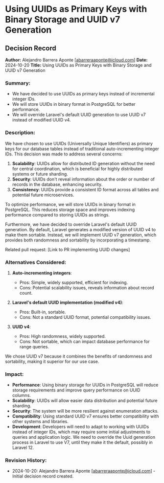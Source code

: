 # Using UUIDs as Primary Keys with Binary Storage and UUID v7 Generation

## Decision Record

**Author:** Alejandro Barrera Aponte [abarreraaponte@icloud.com]
**Date:** 2024-10-20
**Title:** Using UUIDs as Primary Keys with Binary Storage and UUID v7 Generation

### Summary:

* We have decided to use UUIDs as primary keys instead of incremental integer IDs.
* We will store UUIDs in binary format in PostgreSQL for better performance.
* We will override Laravel's default UUID generation to use UUID v7 instead of modified UUID v4.

### Description:

We have chosen to use UUIDs (Universally Unique Identifiers) as primary keys for our database tables instead of traditional auto-incrementing integer IDs. This decision was made to address several concerns:

1. **Scalability**: UUIDs allow for distributed ID generation without the need for central coordination, which is beneficial for highly distributed systems or future sharding.
2. **Security**: UUIDs don't reveal information about the order or number of records in the database, enhancing security.
3. **Consistency**: UUIDs provide a consistent ID format across all tables and potential future microservices.

To optimize performance, we will store UUIDs in binary format in PostgreSQL. This reduces storage space and improves indexing performance compared to storing UUIDs as strings.

Furthermore, we have decided to override Laravel's default UUID generation. By default, Laravel generates a modified version of UUID v4 to make them sortable. Instead, we will implement UUID v7 generation, which provides both randomness and sortability by incorporating a timestamp.

Related pull request: [Link to PR implementing UUID changes]

### Alternatives Considered:

1. **Auto-incrementing integers**: 
   - Pros: Simple, widely supported, efficient for indexing.
   - Cons: Potential scalability issues, reveals information about record count.

2. **Laravel's default UUID implementation (modified v4)**:
   - Pros: Built-in, sortable.
   - Cons: Not a standard UUID format, potential compatibility issues.

3. **UUID v4**:
   - Pros: High randomness, widely supported.
   - Cons: Not sortable, which can impact database performance for range queries.

We chose UUID v7 because it combines the benefits of randomness and sortability, making it superior for our use case.

### Impact:

* **Performance**: Using binary storage for UUIDs in PostgreSQL will reduce storage requirements and improve query performance on UUID columns.
* **Scalability**: UUIDs will allow easier data distribution and potential future sharding.
* **Security**: The system will be more resilient against enumeration attacks.
* **Compatibility**: Using standard UUID v7 ensures better compatibility with other systems and libraries.
* **Development**: Developers will need to adapt to working with UUIDs instead of integer IDs, which may require some initial adjustments to queries and application logic. We need to override the Uuid generation process in Laravel to use V7, until they make it the default, possibly in Laravel 12.

### Revision History:

* 2024-10-20: Alejandro Barrera Aponte [abarreraaponte@icloud.com] - Initial decision record created.